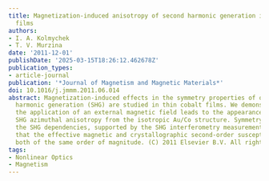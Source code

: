 ```yaml
---
title: Magnetization-induced anisotropy of second harmonic generation in thin cobalt
  films
authors:
- I. A. Kolmychek
- T. V. Murzina
date: '2011-12-01'
publishDate: '2025-03-15T18:26:12.462678Z'
publication_types:
- article-journal
publication: '*Journal of Magnetism and Magnetic Materials*'
doi: 10.1016/j.jmmm.2011.06.014
abstract: Magnetization-induced effects in the symmetry properties of optical second
  harmonic generation (SHG) are studied in thin cobalt films. We demonstrate that
  the application of an external magnetic field leads to the appearance of a strong
  SHG azimuthal anisotropy from the isotropic Au/Co structure. Symmetry analysis of
  the SHG dependencies, supported by the SHG interferometry measurements, indicates
  that the effective magnetic and crystallographic second-order susceptibilities are
  both of the same order of magnitude. (C) 2011 Elsevier B.V. All rights reserved.
tags:
- Nonlinear Optics
- Magnetism
---
```

